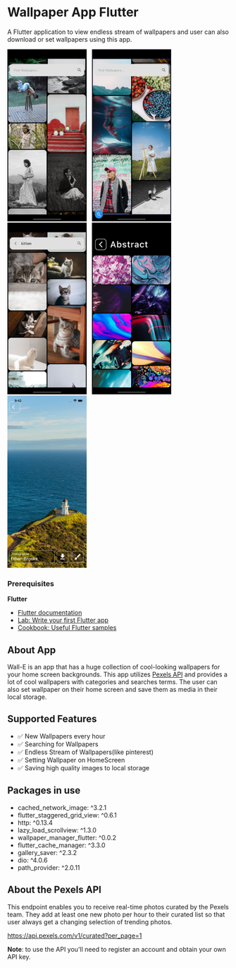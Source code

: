 # Wallpaper App Flutter

A Flutter application to view endless stream of wallpapers and user can also download or set wallpapers using this app.

<img src="Screenshots/1.png" width="180"/> &nbsp; <img src="Screenshots/1.1.png" width="180"/> &nbsp; <img src="Screenshots/2.png" width="180"/> &nbsp; <img src="Screenshots/3.png" width="180"/> &nbsp; <img src="Screenshots/4.png" width="180"/>

### Prerequisites

**Flutter**

- [Flutter documentation](https://flutter.dev/docs)
- [Lab: Write your first Flutter app](https://flutter.dev/docs/get-started/codelab)
- [Cookbook: Useful Flutter samples](https://flutter.dev/docs/cookbook)


## About App

Wall-E is an app that has a huge collection of cool-looking
wallpapers for your home screen backgrounds.
This app utilizes [Pexels API](https://www.pexels.com/api/documentation/) and provides a lot of cool wallpapers with categories and
searches terms. The user can also set wallpaper on their home
screen and save them as media in their local storage.


## Supported Features

- :white_check_mark: New Wallpapers every hour
- :white_check_mark: Searching for Wallpapers
- :white_check_mark: Endless Stream of Wallpapers(like pinterest)
- :white_check_mark: Setting Wallpaper on HomeScreen
- :white_check_mark: Saving high quality images to local storage
  

## Packages in use

- cached_network_image: ^3.2.1
- flutter_staggered_grid_view: ^0.6.1
- http: ^0.13.4
- lazy_load_scrollview: ^1.3.0
- wallpaper_manager_flutter: ^0.0.2
- flutter_cache_manager: ^3.3.0
- gallery_saver: ^2.3.2
- dio: ^4.0.6
- path_provider: ^2.0.11

## About the Pexels API

This endpoint enables you to receive real-time photos curated by the Pexels team. They add at least one new photo per hour to their curated list so that user always get a changing selection of trending photos.

https://api.pexels.com/v1/curated?per_page=1

**Note**: to use the API you'll need to register an account and obtain your own API key.


